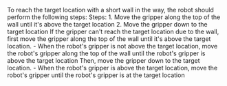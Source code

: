 To reach the target location with a short wall in the way, the robot should perform the following steps:
    Steps:  1. Move the gripper along the top of the wall until it's above the target location  2. Move the gripper down to the target location
    If the gripper can't reach the target location due to the wall, first move the gripper along the top of the wall until it's above the target location.
    - When the robot's gripper is not above the target location, move the robot's gripper along the top of the wall until the robot's gripper is above the target location
    Then, move the gripper down to the target location.
    - When the robot's gripper is above the target location, move the robot's gripper until the robot's gripper is at the target location